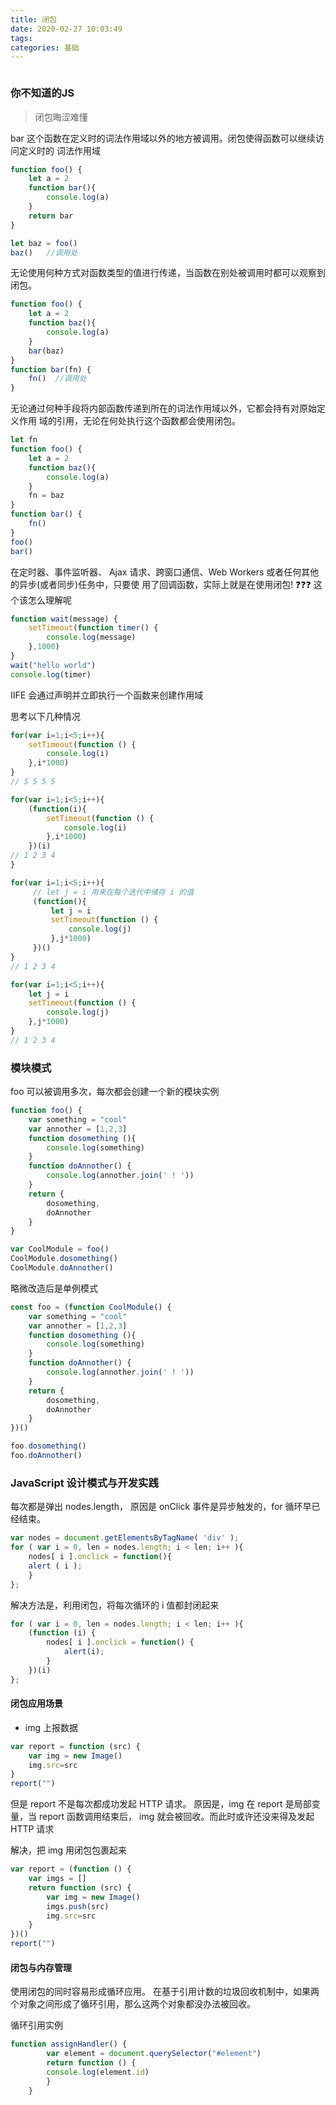 ```yaml
---
title: 闭包
date: 2020-02-27 10:03:49
tags:
categories: 基础
---
```


```js
```
### 你不知道的JS
> 闭包晦涩难懂

bar 这个函数在定义时的词法作用域以外的地方被调用。闭包使得函数可以继续访问定义时的
词法作用域
```js
function foo() {
    let a = 2
    function bar(){
        console.log(a)
    }
    return bar
}

let baz = foo()
baz()   //调用处
```

无论使用何种方式对函数类型的值进行传递，当函数在别处被调用时都可以观察到 闭包。

```js
function foo() {
    let a = 2
    function baz(){
        console.log(a)
    }
    bar(baz)
}
function bar(fn) {
    fn()  //调用处
}
```


无论通过何种手段将内部函数传递到所在的词法作用域以外，它都会持有对原始定义作用 域的引用，无论在何处执行这个函数都会使用闭包。
```js
let fn
function foo() {
    let a = 2
    function baz(){
        console.log(a)
    }
    fn = baz
}
function bar() {
    fn()
}
foo()
bar()
```


在定时器、事件监听器、 Ajax 请求、跨窗口通信、Web Workers 或者任何其他的异步(或者同步)任务中，只要使 用了回调函数，实际上就是在使用闭包!
❓❓❓ 这个该怎么理解呢
```js
function wait(message) {
    setTimeout(function timer() {
        console.log(message)
    },1000)
}
wait("hello world")
console.log(timer)
```

IIFE 会通过声明并立即执行一个函数来创建作用域

思考以下几种情况

```js
for(var i=1;i<5;i++){
    setTimeout(function () {
        console.log(i)
    },i*1000)
}
// 5 5 5 5
```


```js
for(var i=1;i<5;i++){
    (function(i){
        setTimeout(function () {
            console.log(i)
        },i*1000)
    })(i)
// 1 2 3 4
}
```


```js
for(var i=1;i<5;i++){
     // let j = i 用来在每个迭代中储存 i 的值
     (function(){
         let j = i
         setTimeout(function () {
             console.log(j)
         },j*1000)
     })()
}
// 1 2 3 4
```

```js
for(var i=1;i<5;i++){
    let j = i
    setTimeout(function () {
        console.log(j)
    },j*1000)
}
// 1 2 3 4
```

### 模块模式

foo 可以被调用多次，每次都会创建一个新的模块实例
```js
function foo() {
    var something = "cool"
    var annother = [1,2,3]
    function dosomething (){
        console.log(something)
    }
    function doAnnother() {
        console.log(annother.join(' ! '))
    }
    return {
        dosomething,
        doAnnother
    }
}

var CoolModule = foo()
CoolModule.dosomething()
CoolModule.doAnnother()
```

略微改造后是单例模式
```js
const foo = (function CoolModule() {
    var something = "cool"
    var annother = [1,2,3]
    function dosomething (){
        console.log(something)
    }
    function doAnnother() {
        console.log(annother.join(' ! '))
    }
    return {
        dosomething,
        doAnnother
    }
})()

foo.dosomething()
foo.doAnnother()
```


### JavaScript 设计模式与开发实践

每次都是弹出 nodes.length， 原因是 onClick 事件是异步触发的，for 循环早已经结束。
```js
var nodes = document.getElementsByTagName( 'div' );
for ( var i = 0, len = nodes.length; i < len; i++ ){
    nodes[ i ].onclick = function(){
    alert ( i );
    }
};
```
解决方法是，利用闭包，将每次循环的 i 值都封闭起来
```js
for ( var i = 0, len = nodes.length; i < len; i++ ){
    (function (i) {
        nodes[ i ].onclick = function() {
            alert(i);
        }
    })(i)
};
```

#### 闭包应用场景
- img 上报数据
```js
var report = function (src) {
    var img = new Image()
    img.src=src
}
report("")
```
但是 report 不是每次都成功发起 HTTP 请求。
原因是，img 在 report 是局部变量，当 report 函数调用结束后， img 就会被回收。而此时或许还没来得及发起 HTTP 请求

解决，把 img 用闭包包裹起来

```js
var report = (function () {
    var imgs = []
    return function (src) {
        var img = new Image()
        imgs.push(src)
        img.src=src
    }
})()
report("")
```

#### 闭包与内存管理
使用闭包的同时容易形成循环应用。
在基于引用计数的垃圾回收机制中，如果两个对象之间形成了循环引用，那么这两个对象都没办法被回收。

循环引用实例
```js
function assignHandler() {
        var element = document.querySelector("#element")
        return function () {
        console.log(element.id)
        }
    }
```
